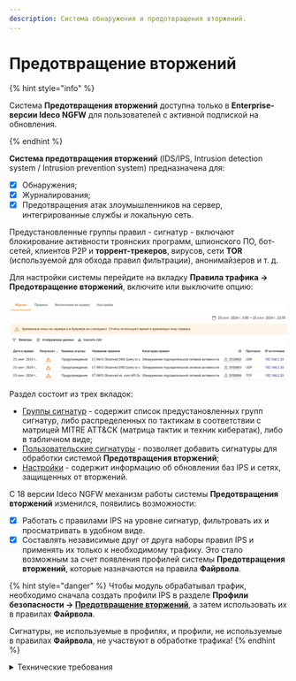 ```yaml
---
description: Система обнаружения и предотвращения вторжений.
---
```


# Предотвращение вторжений

{% hint style="info" %}

Система **Предотвращения вторжений** доступна только в **Enterprise-версии Ideco NGFW** для пользователей с активной подпиской на обновления.

{% endhint %}

**Система предотвращения вторжений** (IDS/IPS, Intrusion detection system / Intrusion prevention system) предназначена для:

* [x] Обнаружения;
* [x] Журналирования;
* [x] Предотвращения атак злоумышленников на сервер, интегрированные службы и локальную сеть. 

Предустановленные группы правил - сигнатур - включают блокирование активности троянских программ, шпионского ПО, бот-сетей, клиентов P2P и **торрент-трекеров**, вирусов, сети **TOR** (используемой для обхода правил фильтрации), анонимайзеров и т. д.

Для настройки системы перейдите на вкладку **Правила трафика -> Предотвращение вторжений**, включите или выключите опцию:

![](/.gitbook/assets/ips10.png)

Раздел состоит из трех вкладок:

* [Группы сигнатур](rules.md) - содержит список предустановленных групп сигнатур, либо распределенных по тактикам в соответствии с матрицей MITRE ATT&CK (матрица тактик и техник кибератак), либо в табличном виде;
* [Пользовательские сигнатуры](custom-signatures.md) - позволяет добавить сигнатуры для обработки системой **Предотвращения вторжений**;
* [Настройки](settings.md) - содержит информацию об обновлении баз IPS и сетях, защищенных от вторжений.

С 18 версии Ideco NGFW механизм работы системы **Предотвращения вторжений** изменился, появились возможности: 

* [x] Работать с правилами IPS на уровне сигнатур, фильтровать их и просматривать в удобном виде. 
* [x] Составлять независимые друг от друга наборы правил IPS и применять их только к необходимому трафику. Это стало возможным за счет появления профилей системы **Предотвращения вторжений**, которые назначаются на правила **Файрвола**.

{% hint style="danger" %}
Чтобы модуль обрабатывал трафик, необходимо сначала создать профили IPS в разделе **Профили безопасности -> [Предотвращение вторжений](/settings/security-profiles/ips-profiles/README.md)**, а затем использовать их в правилах **Файрвола**.

Сигнатуры, не используемые в профилях, и профили, не используемые в правилах **Файрвола**, не участвуют в обработке трафика!
{% endhint %}

<details>

<summary>Технические требования</summary>

Для работы системы предотвращения вторжений требуются значительные вычислительные ресурсы. Предпочтительным являются многоядерные (4 и более ядер) процессоры. Минимальное количество оперативной памяти для использования системы: 16 Гб.

После включения системы проконтролируйте, что мощности вашего процессора достаточно для проверки трафика, следующего через шлюз. \
В разделе **Мониторинг -> Графики загруженности** выберите параметр средняя загрузка (за 1, 5 и 15 минут).

Подробнее о [Load Average](https://habr.com/ru/company/vk/blog/335326/).

</details>